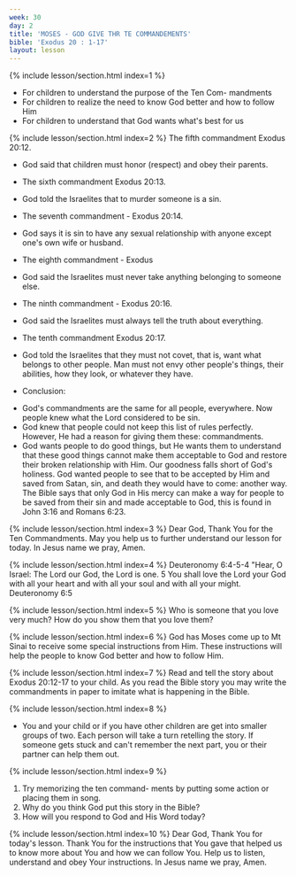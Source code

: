 ```yaml
---
week: 30
day: 2
title: 'MOSES - GOD GIVE THR TE COMMANDEMENTS'
bible: 'Exodus 20 : 1-17'
layout: lesson
---
```



{% include lesson/section.html index=1 %}
- For children to understand the purpose of the Ten Com- mandments
- For children to realize the need to know God better and how to follow Him
- For children to understand that God wants what's best for us


{% include lesson/section.html index=2 %}
The fifth commandment Exodus 20:12.
- God said that children must honor (respect) and obey their parents.
* The sixth commandment Exodus 20:13.
- God told the Israelites that to murder someone is a sin.
* The seventh commandment - Exodus 20:14.
- God says it is sin to have any sexual relationship with anyone except one's own wife or husband.
* The eighth commandment - Exodus
- God said the Israelites must never take anything belonging to someone else.
* The ninth commandment - Exodus 20:16.
- God said the Israelites must always tell the truth about everything.
* The tenth commandment Exodus 20:17.
- God told the Israelites that they must not covet, that is, want what belongs to other people. Man must not envy other people's things, their abilities, how they look, or whatever they have.
* Conclusion:
- God's commandments are the same for all people, everywhere. Now people knew what the Lord considered to be sin.
- God knew that people could not keep this list of rules perfectly. However, He had a reason for giving them these: commandments.
- God wants people to do good things, but He wants them to understand that these good things cannot make them acceptable to God and restore their broken relationship with Him. Our goodness falls short of God's holiness. God wanted people to see that to be accepted by Him and saved from Satan, sin, and death they would have to come: another way. The Bible says that only God in His mercy can make a way for people to be saved from their sin and made acceptable to God, this is found in John 3:16 and Romans 6:23.


{% include lesson/section.html index=3 %}
Dear God, Thank You for the Ten Commandments. May you help us to further understand our lesson for today. In Jesus name we pray, Amen.


{% include lesson/section.html index=4 %}
Deuteronomy 6:4-5-4 "Hear, O Israel: The Lord our God, the Lord is one. 5 You shall love the Lord your God with all your heart and with all your soul and with all your might. Deuteronomy 6:5


{% include lesson/section.html index=5 %}
Who is someone that you love very much? How do you show them that you love them?


{% include lesson/section.html index=6 %}
God has Moses come up to Mt Sinai to receive some special instructions from Him. These instructions will help the people to know God better and how to follow Him.


{% include lesson/section.html index=7 %}
Read and tell the story about Exodus 20:12-17 to your child. As you read the Bible story you may write the commandments in paper to imitate what is happening in the Bible.


{% include lesson/section.html index=8 %}
- You and your child or if you have other children are get into smaller groups of two. Each person will take a turn retelling the story. If someone gets stuck and can't remember the next part, you or their partner can help them out.


{% include lesson/section.html index=9 %}
1. Try memorizing the ten command- ments by putting some action or placing them in song.
2. Why do you think God put this story in the Bible?
3. How will you respond to God and His Word today?


{% include lesson/section.html index=10 %}
Dear God, Thank You for today's lesson. Thank You for the instructions that You gave that helped us to know more about You and how we can follow You. Help us to listen, understand and obey Your instructions. In Jesus name we pray, Amen.

